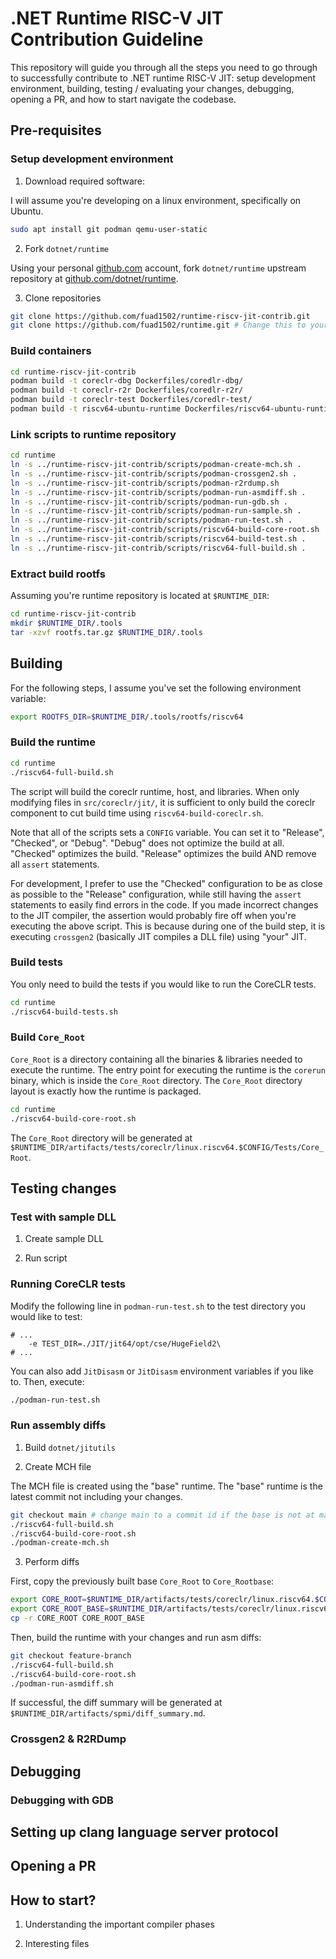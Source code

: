 # .NET Runtime RISC-V JIT Contribution Guideline

This repository will guide you through all the steps you need to go through to successfully contribute to .NET runtime RISC-V JIT: setup development environment, building, testing / evaluating your changes, debugging, opening a PR, and how to start navigate the codebase. 

## Pre-requisites

### Setup development environment

1. Download required software:

I will assume you're developing on a linux environment, specifically on Ubuntu.

```sh
sudo apt install git podman qemu-user-static
```

2. Fork `dotnet/runtime`

Using your personal [github.com](github.com) account, fork `dotnet/runtime` upstream repository at [github.com/dotnet/runtime](github.com/dotnet/runtime).

3. Clone repositories

```sh
git clone https://github.com/fuad1502/runtime-riscv-jit-contrib.git
git clone https://github.com/fuad1502/runtime.git # Change this to your runtime fork
```

### Build containers

```sh
cd runtime-riscv-jit-contrib
podman build -t coreclr-dbg Dockerfiles/coredlr-dbg/
podman build -t coreclr-r2r Dockerfiles/coredlr-r2r/
podman build -t coreclr-test Dockerfiles/coredlr-test/
podman build -t riscv64-ubuntu-runtime Dockerfiles/riscv64-ubuntu-runtime/
```

### Link scripts to runtime repository

```sh
cd runtime
ln -s ../runtime-riscv-jit-contrib/scripts/podman-create-mch.sh .
ln -s ../runtime-riscv-jit-contrib/scripts/podman-crossgen2.sh .
ln -s ../runtime-riscv-jit-contrib/scripts/podman-r2rdump.sh
ln -s ../runtime-riscv-jit-contrib/scripts/podman-run-asmdiff.sh .
ln -s ../runtime-riscv-jit-contrib/scripts/podman-run-gdb.sh .
ln -s ../runtime-riscv-jit-contrib/scripts/podman-run-sample.sh .
ln -s ../runtime-riscv-jit-contrib/scripts/podman-run-test.sh .
ln -s ../runtime-riscv-jit-contrib/scripts/riscv64-build-core-root.sh .
ln -s ../runtime-riscv-jit-contrib/scripts/riscv64-build-test.sh .
ln -s ../runtime-riscv-jit-contrib/scripts/riscv64-full-build.sh .
```

### Extract build rootfs

Assuming you're runtime repository is located at `$RUNTIME_DIR`:

```sh
cd runtime-riscv-jit-contrib
mkdir $RUNTIME_DIR/.tools
tar -xzvf rootfs.tar.gz $RUNTIME_DIR/.tools
```

## Building

For the following steps, I assume you've set the following environment variable:

```sh
export ROOTFS_DIR=$RUNTIME_DIR/.tools/rootfs/riscv64
```

### Build the runtime

```sh
cd runtime
./riscv64-full-build.sh
```

The script will build the coreclr runtime, host, and libraries. When only modifying files in `src/coreclr/jit/`, it is sufficient to only build the coreclr component to cut build time using `riscv64-build-coreclr.sh`.

Note that all of the scripts sets a `CONFIG` variable. You can set it to "Release", "Checked", or "Debug". "Debug" does not optimize the build at all. "Checked" optimizes the build. "Release" optimizes the build AND remove all `assert` statements. 

For development, I prefer to use the "Checked" configuration to be as close as possible to the "Release" configuration, while still having the `assert` statements to easily find errors in the code. If you made incorrect changes to the JIT compiler, the assertion would probably fire off when you're executing the above script. This is because during one of the build step, it is executing `crossgen2` (basically JIT compiles a DLL file) using "your" JIT.

### Build tests

You only need to build the tests if you would like to run the CoreCLR tests.

```sh
cd runtime
./riscv64-build-tests.sh
```

### Build `Core_Root`

`Core_Root` is a directory containing all the binaries & libraries needed to execute the runtime. The entry point for executing the runtime is the `corerun` binary, which is inside the `Core_Root` directory. The `Core_Root` directory layout is exactly how the runtime is packaged.

```sh
cd runtime
./riscv64-build-core-root.sh
```

The `Core_Root` directory will be generated at `$RUNTIME_DIR/artifacts/tests/coreclr/linux.riscv64.$CONFIG/Tests/Core_Root`.

## Testing changes

### Test with sample DLL

1. Create sample DLL

2. Run script

### Running CoreCLR tests

Modify the following line in `podman-run-test.sh` to the test directory you would like to test:

```
# ...
    -e TEST_DIR=./JIT/jit64/opt/cse/HugeField2\
# ...
```

You can also add `JitDisasm` or `JitDisasm` environment variables if you like to. Then, execute:

```sh
./podman-run-test.sh
```

### Run assembly diffs

1. Build `dotnet/jitutils`

2. Create MCH file

The MCH file is created using the "base" runtime. The "base" runtime is the latest commit not including your changes.

```sh
git checkout main # change main to a commit id if the base is not at main
./riscv64-full-build.sh
./riscv64-build-core-root.sh
./podman-create-mch.sh
```

3. Perform diffs

First, copy the previously built base `Core_Root` to `Core_Rootbase`:

```sh
export CORE_ROOT=$RUNTIME_DIR/artifacts/tests/coreclr/linux.riscv64.$CONFIG/Tests/Core_Root
export CORE_ROOT_BASE=$RUNTIME_DIR/artifacts/tests/coreclr/linux.riscv64.$CONFIG/Tests/Core_Rootbase
cp -r CORE_ROOT CORE_ROOT_BASE
```

Then, build the runtime with your changes and run asm diffs:

```sh
git checkout feature-branch
./riscv64-full-build.sh
./riscv64-build-core-root.sh
./podman-run-asmdiff.sh
```

If successful, the diff summary will be generated at `$RUNTIME_DIR/artifacts/spmi/diff_summary.md`.

### Crossgen2 & R2RDump

## Debugging

### Debugging with GDB

## Setting up clang language server protocol

## Opening a PR

## How to start?

1. Understanding the important compiler phases

2. Interesting files
